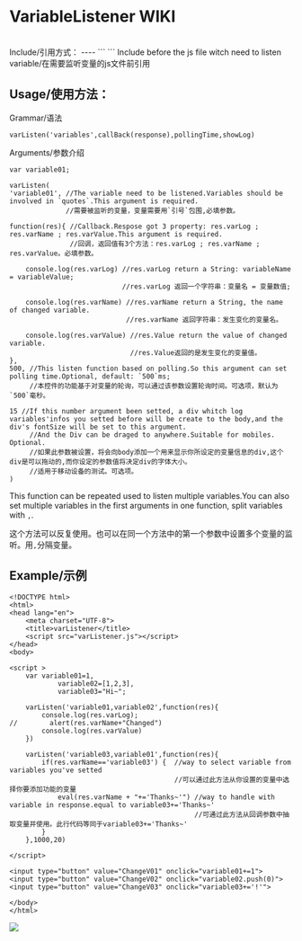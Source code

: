 VariableListener WIKI
=====
<br>
Include/引用方式：
----
```
<script src="your direct/varListener.min.js"></script>
```
Include before the js file witch need to listen variable/在需要监听变量的js文件前引用<br>

Usage/使用方法：
----

Grammar/语法
```
varListen('variables',callBack(response),pollingTime,showLog)
```

Arguments/参数介绍
```
var variable01;

varListen(
'variable01', //The variable need to be listened.Variables should be involved in `quotes`.This argument is required.
              //需要被监听的变量，变量需要用`引号`包围,必填参数。
             
function(res){ //Callback.Respose got 3 property: res.varLog ; res.varName ; res.varValue.This argument is required.
               //回调，返回值有3个方法：res.varLog ; res.varName ; res.varValue。必填参数。
              
    console.log(res.varLog) //res.varLog return a String: variableName = variableValue;
                            //res.varLog 返回一个字符串：变量名 = 变量数值;
                           
    console.log(res.varName) //res.varName return a String, the name of changed variable.
                             //res.varName 返回字符串：发生变化的变量名。
                            
    console.log(res.varValue) //res.Value return the value of changed variable.
                              //res.Value返回的是发生变化的变量值。
},
500, //This listen function based on polling.So this argument can set polling time.Optional, default: `500`ms;
     //本控件的功能基于对变量的轮询，可以通过该参数设置轮询时间。可选项，默认为`500`毫秒。
    
15 //If this number argument been setted, a div whitch log variables'infos you setted before will be create to the body,and the div's fontSize will be set to this argument.
     //And the Div can be draged to anywhere.Suitable for mobiles. Optional.
     //如果此参数被设置，将会向body添加一个用来显示你所设定的变量信息的div,这个div是可以拖动的,而你设定的参数值将决定div的字体大小。
     //适用于移动设备的测试。可选项。
)
```
This function can be repeated used to listen multiple variables.You can also set multiple variables in the first arguments in one function,
split variables with `,`.

这个方法可以反复使用。也可以在同一个方法中的第一个参数中设置多个变量的监听。用`,`分隔变量。

Example/示例
---

```
<!DOCTYPE html>
<html>
<head lang="en">
    <meta charset="UTF-8">
    <title>varListener</title>
    <script src="varListener.js"></script>
</head>
<body>

<script >
    var variable01=1,
            variable02=[1,2,3],
            variable03="Hi~";

    varListen('variable01,variable02',function(res){
        console.log(res.varLog);
//        alert(res.varName+"Changed")
        console.log(res.varValue)
    })

    varListen('variable03,variable01',function(res){
        if(res.varName=='variable03') {  //way to select variable from variables you've setted
                                         //可以通过此方法从你设置的变量中选择你要添加功能的变量
            eval(res.varName + "+='Thanks~'") //way to handle with variable in response.equal to variable03+='Thanks~'
                                              //可通过此方法从回调参数中抽取变量并使用。此行代码等同于variable03+='Thanks~'
        }
    },1000,20)

</script>

<input type="button" value="ChangeV01" onclick="variable01+=1">
<input type="button" value="ChangeV02" onclick="variable02.push(0)">
<input type="button" value="ChangeV03" onclick="variable03+='!'">

</body>
</html>
```
![](http://file.digitaling.com/eImg/image/20150318/20150318014534_57142.png)

